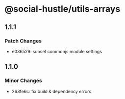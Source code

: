 # @social-hustle/utils-arrays

## 1.1.1

### Patch Changes

- e036529: sunset commonjs module settings

## 1.1.0

### Minor Changes

- 263fe6c: fix build & dependency errors
